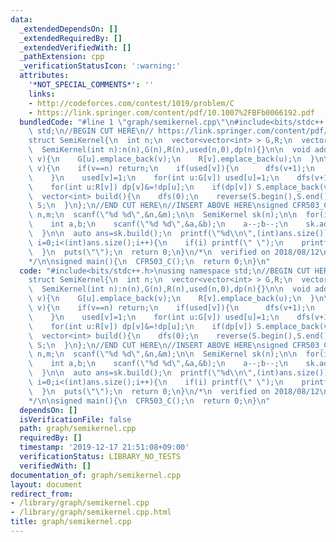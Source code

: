 ```yaml
---
data:
  _extendedDependsOn: []
  _extendedRequiredBy: []
  _extendedVerifiedWith: []
  _pathExtension: cpp
  _verificationStatusIcon: ':warning:'
  attributes:
    '*NOT_SPECIAL_COMMENTS*': ''
    links:
    - http://codeforces.com/contest/1019/problem/C
    - https://link.springer.com/content/pdf/10.1007%2FBFb0066192.pdf
  bundledCode: "#line 1 \"graph/semikernel.cpp\"\n#include<bits/stdc++.h>\nusing namespace\
    \ std;\n//BEGIN CUT HERE\n// https://link.springer.com/content/pdf/10.1007%2FBFb0066192.pdf\n\
    struct SemiKernel{\n  int n;\n  vector<vector<int> > G,R;\n  vector<int> used,dp,S;\n\
    \  SemiKernel(int n):n(n),G(n),R(n),used(n,0),dp(n){}\n\n  void add_edge(int u,int\
    \ v){\n    G[u].emplace_back(v);\n    R[v].emplace_back(u);\n  }\n\n  void dfs(int\
    \ v){\n    if(v==n) return;\n    if(used[v]){\n      dfs(v+1);\n      return;\n\
    \    }\n    used[v]=1;\n    for(int u:G[v]) used[u]=1;\n    dfs(v+1);\n    dp[v]=1;\n\
    \    for(int u:R[v]) dp[v]&=!dp[u];\n    if(dp[v]) S.emplace_back(v);\n  }\n\n\
    \  vector<int> build(){\n    dfs(0);\n    reverse(S.begin(),S.end());\n    return\
    \ S;\n  }\n};\n//END CUT HERE\n//INSERT ABOVE HERE\nsigned CFR503_C(){\n  int\
    \ n,m;\n  scanf(\"%d %d\",&n,&m);\n\n  SemiKernel sk(n);\n\n  for(int i=0;i<m;i++){\n\
    \    int a,b;\n    scanf(\"%d %d\",&a,&b);\n    a--;b--;\n    sk.add_edge(a,b);\n\
    \  }\n\n  auto ans=sk.build();\n  printf(\"%d\\n\",(int)ans.size());\n  for(int\
    \ i=0;i<(int)ans.size();i++){\n    if(i) printf(\" \");\n    printf(\"%d\",ans[i]+1);\n\
    \  }\n  puts(\"\");\n  return 0;\n}\n/*\n  verified on 2018/08/12\n  http://codeforces.com/contest/1019/problem/C\n\
    */\n\nsigned main(){\n  CFR503_C();\n  return 0;\n}\n"
  code: "#include<bits/stdc++.h>\nusing namespace std;\n//BEGIN CUT HERE\n// https://link.springer.com/content/pdf/10.1007%2FBFb0066192.pdf\n\
    struct SemiKernel{\n  int n;\n  vector<vector<int> > G,R;\n  vector<int> used,dp,S;\n\
    \  SemiKernel(int n):n(n),G(n),R(n),used(n,0),dp(n){}\n\n  void add_edge(int u,int\
    \ v){\n    G[u].emplace_back(v);\n    R[v].emplace_back(u);\n  }\n\n  void dfs(int\
    \ v){\n    if(v==n) return;\n    if(used[v]){\n      dfs(v+1);\n      return;\n\
    \    }\n    used[v]=1;\n    for(int u:G[v]) used[u]=1;\n    dfs(v+1);\n    dp[v]=1;\n\
    \    for(int u:R[v]) dp[v]&=!dp[u];\n    if(dp[v]) S.emplace_back(v);\n  }\n\n\
    \  vector<int> build(){\n    dfs(0);\n    reverse(S.begin(),S.end());\n    return\
    \ S;\n  }\n};\n//END CUT HERE\n//INSERT ABOVE HERE\nsigned CFR503_C(){\n  int\
    \ n,m;\n  scanf(\"%d %d\",&n,&m);\n\n  SemiKernel sk(n);\n\n  for(int i=0;i<m;i++){\n\
    \    int a,b;\n    scanf(\"%d %d\",&a,&b);\n    a--;b--;\n    sk.add_edge(a,b);\n\
    \  }\n\n  auto ans=sk.build();\n  printf(\"%d\\n\",(int)ans.size());\n  for(int\
    \ i=0;i<(int)ans.size();i++){\n    if(i) printf(\" \");\n    printf(\"%d\",ans[i]+1);\n\
    \  }\n  puts(\"\");\n  return 0;\n}\n/*\n  verified on 2018/08/12\n  http://codeforces.com/contest/1019/problem/C\n\
    */\n\nsigned main(){\n  CFR503_C();\n  return 0;\n}\n"
  dependsOn: []
  isVerificationFile: false
  path: graph/semikernel.cpp
  requiredBy: []
  timestamp: '2019-12-17 21:51:08+09:00'
  verificationStatus: LIBRARY_NO_TESTS
  verifiedWith: []
documentation_of: graph/semikernel.cpp
layout: document
redirect_from:
- /library/graph/semikernel.cpp
- /library/graph/semikernel.cpp.html
title: graph/semikernel.cpp
---
```

